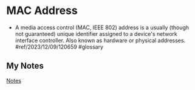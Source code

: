 # MAC Address
- A media access control (MAC, IEEE 802) address is a usually (though not guaranteed) unique identifier assigned to a device's network interface controller. Also known as hardware or physical addresses. #ref/2023/12/09/120659 #glossary
## My Notes
[Notes](mynotes/mac-address-notes.md)
